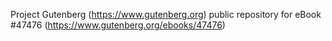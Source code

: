 Project Gutenberg (https://www.gutenberg.org) public repository for eBook #47476 (https://www.gutenberg.org/ebooks/47476)

